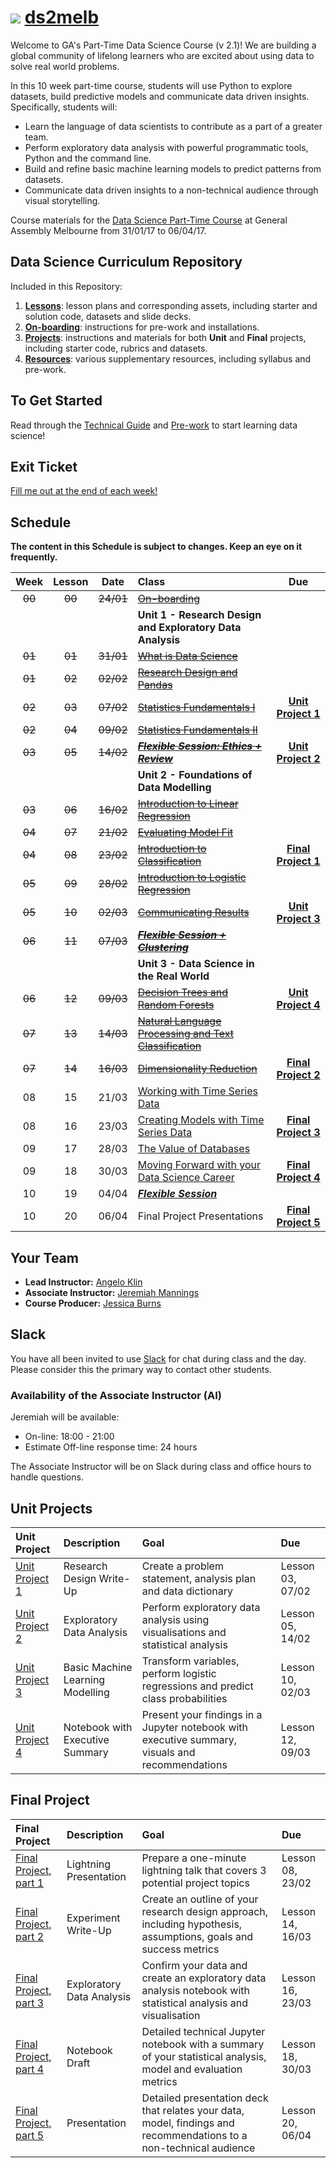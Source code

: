 # ![](https://ga-dash.s3.amazonaws.com/production/assets/logo-9f88ae6c9c3871690e33280fcf557f33.png) [ds2melb](https://github.com/ga-students/ds2melb)

Welcome to GA's Part-Time Data Science Course (v 2.1)! We are building a global community of lifelong learners who are excited about using data to solve real world problems.

In this 10 week part-time course, students will use Python to explore datasets, build predictive models and communicate data driven insights. Specifically, students will:

- Learn the language of data scientists to contribute as a part of a greater team.
- Perform exploratory data analysis with powerful programmatic tools, Python and the command line.
- Build and refine basic machine learning models to predict patterns from datasets.
- Communicate data driven insights to a non-technical audience through visual storytelling.

Course materials for the [Data Science Part-Time Course](https://generalassemb.ly/education/data-science/melbourne) at General Assembly Melbourne from 31/01/17 to 06/04/17.

## Data Science Curriculum Repository

Included in this Repository:

1. [**Lessons**](./lessons/): lesson plans and corresponding assets, including starter and solution code, datasets and slide decks.
2. [**On-boarding**](./onboarding/): instructions for pre-work and installations.
3. [**Projects**](./projects/): instructions and materials for both **Unit** and **Final** projects, including starter code, rubrics and datasets.
4. [**Resources**](./resources/): various supplementary resources, including syllabus and pre-work.

## To Get Started
Read through the [Technical Guide](/resources/tech-guide.md) and [Pre-work](/resources/prework.md) to start learning data science!

## Exit Ticket

[Fill me out at the end of each week!](https://goo.gl/forms/c29A8Od4JQ0gZncI2)

## Schedule

**The content in this Schedule is subject to changes. Keep an eye on it frequently.**

| Week | Lesson | Date | Class | Due |
|:----:|:------:|:-----:|:---------------------------|:---:|
| ~~00~~ | ~~00~~ | ~~24/01~~ | [~~On-boarding~~](./onboarding) | |
| | | | **Unit 1 - Research Design and Exploratory Data Analysis** | |
| ~~01~~ | ~~01~~ | ~~31/01~~ | [~~What is Data Science~~](./lessons/lesson-01) | |
| ~~01~~ | ~~02~~ | ~~02/02~~ | [~~Research Design and Pandas~~](./lessons/lesson-02) | |
| ~~02~~ | ~~03~~ | ~~07/02~~ | [~~Statistics Fundamentals I~~](./lessons/lesson-03) | **[Unit Project 1](./projects/unit-projects/project-01)** |
| ~~02~~ | ~~04~~ | ~~09/02~~ | [~~Statistics Fundamentals II~~](./lessons/lesson-04) | |
| ~~03~~ | ~~05~~ | ~~14/02~~ | [~~_**Flexible Session: Ethics + Review**_~~](./lessons/lesson-05) | **[Unit Project 2](./projects/unit-projects/project-02)** |
| | | | **Unit 2 - Foundations of Data Modelling** | |
| ~~03~~ | ~~06~~ | ~~16/02~~ | [~~Introduction to Linear Regression~~](./lessons/lesson-06) | |
| ~~04~~ | ~~07~~ | ~~21/02~~ | [~~Evaluating Model Fit~~](./lessons/lesson-07) | |
| ~~04~~ | ~~08~~ | ~~23/02~~ | [~~Introduction to Classification~~](./lessons/lesson-08) | **[Final Project 1](./projects/final-project/part-01)** |
| ~~05~~ | ~~09~~ | ~~28/02~~ | [~~Introduction to Logistic Regression~~](./lessons/lesson-09) | |
| ~~05~~ | ~~10~~ | ~~02/03~~ | [~~Communicating Results~~](./lessons/lesson-10) | **[Unit Project 3](./projects/unit-projects/project-03)** |
| ~~06~~ | ~~11~~ | ~~07/03~~ | [~~_**Flexible Session + Clustering**_~~](./lessons/lesson-11) | |
| | | | **Unit 3 - Data Science in the Real World** | |
| ~~06~~ | ~~12~~ | ~~09/03~~ | [~~Decision Trees and Random Forests~~](./lessons/lesson-12) | **[Unit Project 4](./projects/unit-projects/project-04)** |
| ~~07~~ | ~~13~~ | ~~14/03~~ | [~~Natural Language Processing and Text Classification~~](./lessons/lesson-13) | |
| ~~07~~ | ~~14~~ | ~~16/03~~ | [~~Dimensionality Reduction~~](./lessons/lesson-14) | **[Final Project 2](./projects/final-project/part-02)** |
| 08 | 15 | 21/03 | [Working with Time Series Data](./lessons/lesson-15) | |
| 08 | 16 | 23/03 | [Creating Models with Time Series Data](./lessons/lesson-16) | **[Final Project 3](./projects/final-project/part-03)** |
| 09 | 17 | 28/03 | [The Value of Databases](./lessons/lesson-17) | |
| 09 | 18 | 30/03 | [Moving Forward with your Data Science Career](./lessons/lesson-18) | **[Final Project 4](./projects/final-project/part-04)** |
| 10 | 19 | 04/04 | [_**Flexible Session**_](./lessons/lesson-19) | |
| 10 | 20 | 06/04 | Final Project Presentations | **[Final Project 5](./projects/final-project/part-05)** |

## Your Team

- **Lead Instructor:** [Angelo Klin](mailto:professional@angeloklin.com)
- **Associate Instructor:** [Jeremiah Mannings](mailto:jerry.mannings@gmail.com)
- **Course Producer:** [Jessica Burns](mailto:jessica.burns@generalassemb.ly)

## Slack

You have all been invited to use [Slack](https://gamelbparttimecourses.slack.com) for chat during class and the day. Please consider this the primary way to contact other students.

### Availability of the Associate Instructor (AI)

Jeremiah will be available:

- On-line: 18:00 - 21:00
- Estimate Off-line response time: 24 hours

The Associate Instructor will be on Slack during class and office hours to handle questions.

## Unit Projects

| Unit Project | Description | Goal | Due |
|:------------------------|:------------------------|:--------------------------|:--------------|
| [Unit Project 1](./projects/unit-projects/project-01) | Research Design Write-Up | Create a problem statement, analysis plan and data dictionary | Lesson 03, 07/02 |
| [Unit Project 2](./projects/unit-projects/project-02) | Exploratory Data Analysis | Perform exploratory data analysis using visualisations and statistical analysis | Lesson 05, 14/02 |
| [Unit Project 3](./projects/unit-projects/project-03) | Basic Machine Learning Modelling | Transform variables, perform logistic regressions and predict class probabilities | Lesson 10, 02/03 |
| [Unit Project 4](./projects/unit-projects/project-04) | Notebook with Executive Summary | Present your findings in a Jupyter notebook with executive summary, visuals and recommendations | Lesson 12, 09/03 |

## Final Project

| Final Project | Description | Goal | Due |
|:------------------------|:------------------------|:--------------------------|:--------------|
| [Final Project, part 1](./projects/final-project/part-01) | Lightning Presentation | Prepare a one-minute lightning talk that covers 3 potential project topics | Lesson 08, 23/02 |
| [Final Project, part 2](./projects/final-project/part-02) | Experiment Write-Up | Create an outline of your research design approach, including hypothesis, assumptions, goals and success metrics | Lesson 14, 16/03 |
| [Final Project, part 3](./projects/final-project/part-03) | Exploratory Data Analysis | Confirm your data and create an exploratory data analysis notebook with statistical analysis and visualisation | Lesson 16, 23/03 |
| [Final Project, part 4](./projects/final-project/part-04) | Notebook Draft | Detailed technical Jupyter notebook with a summary of your statistical analysis, model and evaluation metrics | Lesson 18, 30/03 |
| [Final Project, part 5](./projects/final-project/part-05) | Presentation | Detailed presentation deck that relates your data, model, findings and recommendations to a non-technical audience | Lesson 20, 06/04 |
